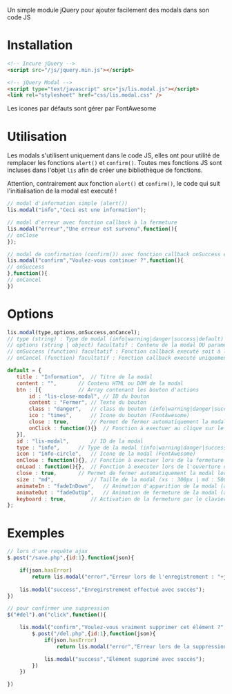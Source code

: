 Un simple module jQuery pour ajouter facilement des modals dans son code JS

# Installation

```html
<!-- Incure jQuery -->
<script src="/js/jquery.min.js"></script>

<!-- jQuery Modal -->
<script type="text/javascript" src="js/lis.modal.js"></script>
<link rel="stylesheet" href="css/lis.modal.css" />
```
Les icones par défauts sont gérer par FontAwesome

# Utilisation

Les modals s'utilisent uniquement dans le code JS, elles ont pour utilité de remplacer les fonctions `alert()` et `confirm()`.
Toutes mes fonctions JS sont incluses dans l'objet `lis` afin de créer une bibliothèque de fonctions.

Attention, contrairement aux fonction `alert()` et `confirm()`, le code qui suit l'initialisation de la modal est executé !

```js
// modal d'information simple (alert())
lis.modal("info","Ceci est une information"); 

// modal d'erreur avec fonction callback à la fermeture
lis.modal("erreur","Une erreur est survenu",function(){	
// onClose
});

// modal de confirmation (confirm()) avec fonction callback onSuccess et onCancel
lis.modal("confirm","Voulez-vous continuer ?",function(){
// onSuccess
},function(){
// onCancel
})
```

# Options

 ```js
lis.modal(type,options,onSuccess,onCancel); 
// type (string) : Type de modal (info|warning|danger|success|default) OU identifiant de la modal
// options (string | object) facultatif : Contenu de la modal OU paramètres d'options
// onSuccess (function) facultatif : Fonction callback executé soit à la fermeture de la modal, soit onSuccess pour le type 'confirm' 
// onCancel (function) facultatif : Fonction callback executé uniquement lors de l'anulation pour le type 'confirm'

default = {
	title : "Information",	// Titre de la modal
	content : "",		// Contenu HTML ou DOM de la modal	
	btn : [{			// Array contenant les bouton d'actions
		id : "lis-close-modal",	// ID du bouton
		content : "Fermer",	// Texte du bouton
		class : "danger",	// class du bouton (info|warning|danger|success|default)
		ico : "times",		// Icone du bouton (FontAwesome)
		close : true,		// Permet de fermer automatiquement la modal lors du clique sur le bouton
		onClick : function(){}	// Fonction à exectuer au clique sur le bouton (avant animation de fermeture)
	}],
	id : "lis-modal",		// ID de la modal
	type : "info",		// Type de la modal (info|warning|danger|success|default)
	icon : "info-circle",	// Icone de la modal (FontAwesome)
	onClose : function(){},	// Fonction à exectuer lors de la fermeture de la modal (après animation)
	onLoad : function(){},	// Fonction à executer lors de l'ouverture de la modal (après animation)
	close : true,		// Permet de fermer automatiquement la modal lors du clique sur le fond
	size : "md",			// Taille de la modal (xs : 300px | md : 500px | lg : 800px)
	animateIn : "fadeInDown",	// Animation d'apparition de la modal (animate.css)
	animateOut : "fadeOutUp",	// Animation de fermeture de la modal (animate.css)
	keyboard : true,		// Activation de la fermeture par le clavier ESC ou ENTER uniquement s'il n'y a qu'un bouton
};
```

# Exemples


```js
// lors d'une requête ajax
$.post("/save.php",{id:1},function(json){

	if(json.hasError)
		return lis.modal("error","Erreur lors de l'enregistrement : "+json.error);
	
	lis.modal("success","Enregirstrement effectué avec succès");
})

// pour confirmer une suppression
$("#del").on("click",function(){

	lis.modal("confirm","Voulez-vous vraiment supprimer cet élément ?",function(){
		$.post("/del.php",{id:1},function(json){
			if(json.hasError)
				return lis.modal("error","Erreur lors de la suppression : "+json.error);

			lis.modal("success","Elément supprimé avec succès");
		})
	})

})
```
